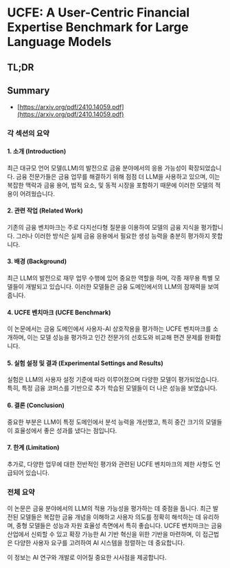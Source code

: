 # UCFE: A User-Centric Financial Expertise Benchmark for Large Language Models
## TL;DR
## Summary
- [https://arxiv.org/pdf/2410.14059.pdf](https://arxiv.org/pdf/2410.14059.pdf)

### 각 섹션의 요약

#### 1. 소개 (Introduction)
최근 대규모 언어 모델(LLM)의 발전으로 금융 분야에서의 응용 가능성이 확장되었습니다. 금융 전문가들은 금융 업무를 해결하기 위해 점점 더 LLM을 사용하고 있으며, 이는 복잡한 맥락과 금융 용어, 법적 요소, 및 동적 시장을 포함하기 때문에 이러한 모델의 적용이 어려웠습니다.

#### 2. 관련 작업 (Related Work)
기존의 금융 벤치마크는 주로 다지선다형 질문을 이용하여 모델의 금융 지식을 평가합니다. 그러나 이러한 방식은 실제 금융 응용에서 필요한 생성 능력을 충분히 평가하지 못합니다.

#### 3. 배경 (Background)
최근 LLM의 발전으로 재무 업무 수행에 있어 중요한 역할을 하며, 각종 재무용 특별 모델들이 개발되고 있습니다. 이러한 모델들은 금융 도메인에서의 LLM의 잠재력을 보여줍니다.

#### 4. UCFE 벤치마크 (UCFE Benchmark)
이 논문에서는 금융 도메인에서 사용자-AI 상호작용을 평가하는 UCFE 벤치마크를 소개하며, 이는 모델 성능을 평가하고 인간 전문가의 선호도와 비교해 편견 문제를 완화합니다.

#### 5. 실험 설정 및 결과 (Experimental Settings and Results)
실험은 LLM의 사용자 설정 기준에 따라 이루어졌으며 다양한 모델이 평가되었습니다. 특히, 특정 금융 코퍼스를 기반으로 추가 학습된 모델들이 더 나은 성능을 보였습니다.

#### 6. 결론 (Conclusion)
중요한 부분은 LLM이 특정 도메인에서 분석 능력을 개선했고, 특히 중간 크기의 모델들이 효율성에서 좋은 성과를 냈다는 점입니다.

#### 7. 한계 (Limitation)
추가로, 다양한 업무에 대한 전반적인 평가와 관련된 UCFE 벤치마크의 제한 사항도 언급되어 있습니다.

### 전체 요약
이 논문은 금융 분야에서의 LLM의 적용 가능성을 평가하는 데 중점을 둡니다. 최근 발전된 모델들은 복잡한 금융 개념을 이해하고 사용자 의도를 정확히 해석하는 데 유리하며, 중형 모델들은 성능과 자원 효율성 측면에서 특히 좋습니다. UCFE 벤치마크는 금융 산업에서 신뢰할 수 있고 확장 가능한 AI 기반 혁신을 위한 기반을 마련하며, 이 접근법은 다양한 사용자 요구를 고려하여 AI 시스템을 정렬하는 데 중요합니다.

이 정보는 AI 연구와 개발로 이어질 중요한 시사점을 제공합니다.